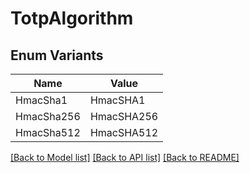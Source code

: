 # TotpAlgorithm

## Enum Variants

| Name | Value |
|---- | -----|
| HmacSha1 | HmacSHA1 |
| HmacSha256 | HmacSHA256 |
| HmacSha512 | HmacSHA512 |


[[Back to Model list]](../README.md#documentation-for-models) [[Back to API list]](../README.md#documentation-for-api-endpoints) [[Back to README]](../README.md)


